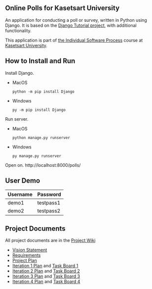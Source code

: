 ## Online Polls for Kasetsart University

An application for conducting a poll or survey, written in Python using Django. It is based on the [Django Tutorial project](https://docs.djangoproject.com/en/4.1/intro/tutorial01/), with additional functionality.

This application is part of [the Individual Software Process](https://cpske.github.io/ISP/) course at [Kasetsart University](https://ku.ac.th).

## How to Install and Run

Install Django.

* MacOS
    ```
    python -m pip install Django
    ```

* Windows
    ```
    py -m pip install Django
    ```

Run server.
* MacOS
    ```
    python manage.py runserver
    ```

* Windows
    ```
    py manage.py runserver
    ```

Open on.
http://localhost:8000/polls/

## User Demo

| Username  | Password  |
|-----------|-----------|
|   demo1   | testpass1 |
|   demo2   | testpass2 |

## Project Documents

All project documents are in the [Project Wiki](https://github.com/inwpolol/ku-polls/wiki)

* [Vision Statement](https://github.com/inwpolol/ku-polls/wiki/Vision-Statement)
* [Requirements](https://github.com/inwpolol/ku-polls/wiki/Requirements)
* [Project Plan](https://github.com/inwpolol/ku-polls/wiki/Development-Plan)
* [Iteration 1 Plan](https://github.com/inwpolol/ku-polls/wiki/Iteration-1-Plan) and [Task Board 1](https://github.com/users/inwpolol/projects/2/views/1?filterQuery=iteration%3A1)
* [Iteration 2 Plan](https://github.com/inwpolol/ku-polls/wiki/Iteration-2-Plan) and [Task Board 2](https://github.com/users/inwpolol/projects/2/views/3?filterQuery=iteration%3A2)
* [Iteration 3 Plan](https://github.com/inwpolol/ku-polls/wiki/Iteration-3-Plan) and [Task Board 3](https://github.com/users/inwpolol/projects/2/views/5?filterQuery=iteration%3A3+&layout=board)
* [Iteration 4 Plan](https://github.com/inwpolol/ku-polls/wiki/Iteration-3-Plan) and [Task Board 4](https://github.com/users/inwpolol/projects/2/views/6?layout=board&filterQuery=iteration%3A4)